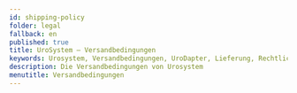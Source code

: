```yaml
---
id: shipping-policy
folder: legal
fallback: en
published: true
title: UroSystem – Versandbedingungen
keywords: Urosystem, Versandbedingungen, UroDapter, Lieferung, Rechtliches
description: Die Versandbedingungen von Urosystem
menutitle: Versandbedingungen
---
```

